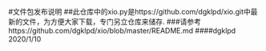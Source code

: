#文件包发布说明
##此仓库中的xio.py是https://github.com/dgklpd/xio.git中最新的文件，为方便大家下载，专门另立仓库来储存.
###请参考https://github.com/dgklpd/xio/blob/master/README.md
####dgklpd 2020/1/10

